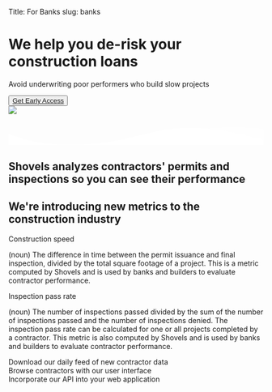 Title: For Banks
slug: banks

<div class="pt-24">
  <div class="container px-3 mx-auto flex flex-wrap flex-col md:flex-row items-center">
    <!--Left Col-->
    <div class="flex flex-col w-full md:w-2/5 justify-center items-start text-center md:text-left">
      <p class="uppercase tracking-loose w-full"></p>
      <h1 class="my-4 text-5xl font-bold leading-tight">
        We help you de-risk your construction loans
      </h1>
      <p class="leading-normal text-2xl mb-8">
      Avoid underwriting poor performers who build slow projects
      </p>
      <button class="mx-auto lg:mx-0 hover:underline bg-white text-gray-800 font-bold rounded-full my-6 py-4 px-8 shadow-lg focus:outline-none focus:shadow-outline transform transition hover:scale-105 duration-300 ease-in-out">
        <a href="#cta">Get Early Access</a>
      </button>
    </div>
    <!--Right Col-->
    <div class="w-full md:w-3/5 py-6 text-center">
      <img class="w-full md:w-4/5 z-50" src="/theme/images/for_banks.png" />
    </div>
  </div>
</div>
<div class="relative -mt-12 lg:-mt-24">
  <svg viewBox="0 0 1428 174" version="1.1" xmlns="http://www.w3.org/2000/svg" xmlns:xlink="http://www.w3.org/1999/xlink">
    <g stroke="none" stroke-width="1" fill="none" fill-rule="evenodd">
      <g transform="translate(-2.000000, 44.000000)" fill="#FFFFFF" fill-rule="nonzero">
        <path d="M0,0 C90.7283404,0.927527913 147.912752,27.187927 291.910178,59.9119003 C387.908462,81.7278826 543.605069,89.334785 759,82.7326078 C469.336065,156.254352 216.336065,153.6679 0,74.9732496" opacity="0.100000001"></path>
        <path
          d="M100,104.708498 C277.413333,72.2345949 426.147877,52.5246657 546.203633,45.5787101 C666.259389,38.6327546 810.524845,41.7979068 979,55.0741668 C931.069965,56.122511 810.303266,74.8455141 616.699903,111.243176 C423.096539,147.640838 250.863238,145.462612 100,104.708498 Z"
          opacity="0.100000001"
        ></path>
        <path d="M1046,51.6521276 C1130.83045,29.328812 1279.08318,17.607883 1439,40.1656806 L1439,120 C1271.17211,77.9435312 1140.17211,55.1609071 1046,51.6521276 Z" id="Path-4" opacity="0.200000003"></path>
      </g>
      <g transform="translate(-4.000000, 76.000000)" fill="#FFFFFF" fill-rule="nonzero">
        <path
          d="M0.457,34.035 C57.086,53.198 98.208,65.809 123.822,71.865 C181.454,85.495 234.295,90.29 272.033,93.459 C311.355,96.759 396.635,95.801 461.025,91.663 C486.76,90.01 518.727,86.372 556.926,80.752 C595.747,74.596 622.372,70.008 636.799,66.991 C663.913,61.324 712.501,49.503 727.605,46.128 C780.47,34.317 818.839,22.532 856.324,15.904 C922.689,4.169 955.676,2.522 1011.185,0.432 C1060.705,1.477 1097.39,3.129 1121.236,5.387 C1161.703,9.219 1208.621,17.821 1235.4,22.304 C1285.855,30.748 1354.351,47.432 1440.886,72.354 L1441.191,104.352 L1.121,104.031 L0.457,34.035 Z"
        ></path>
      </g>
    </g>
  </svg>
</div>
<section class="bg-white py-16">
  <div class="container max-w-5xl mx-auto m-8">
    <h2 class="w-full my-2 text-5xl font-bold leading-tight text-center text-gray-800">
      Shovels analyzes contractors' permits and inspections so you can see their performance
    </h2>
  </div>
</section>
<section class="bg-white py-8">
  <div class="container mx-auto flex flex-wrap pt-4 pb-12">
    <h2 class="w-full my-2 text-4xl font-bold leading-tight text-center text-gray-800">
      We're introducing new metrics to the construction industry
    </h2>
    <div class="w-full mb-4">
      <div class="h-1 mx-auto gradient w-64 opacity-25 my-0 py-0 rounded-t"></div>
    </div>
    <div class="w-full md:w-1/3 p-6 flex flex-col flex-grow flex-shrink">
      <div class="flex-1 py-4 bg-white rounded-lg overflow-hidden shadow">
        <div class="flex flex-wrap no-underline hover:no-underline">
          <div class="w-full font-bold text-xl text-gray-800 px-6">
            Construction speed
          </div>
          <p class="text-gray-800 text-base px-6 mb-5">
          (noun) The difference in time between the permit issuance and final inspection, divided by the total square footage of a project. This is a metric computed by Shovels and is used by banks and builders to evaluate contractor performance.
          </p>
        </div>
      </div>
    </div>
    <div class="w-full md:w-1/3 p-6 flex flex-col flex-grow flex-shrink">
      <div class="flex-1 py-4 bg-white rounded-lg overflow-hidden shadow">
        <div class="flex flex-wrap no-underline hover:no-underline">
          <div class="w-full font-bold text-xl text-gray-800 px-6">
            Inspection pass rate
          </div>
          <p class="text-gray-800 text-base px-6 mb-5">
          (noun) The number of inspections passed divided by the sum of the number of inspections passed and the number of inspections denied. The inspection pass rate can be calculated for one or all projects completed by a contractor. This metric is also computed by Shovels and is used by banks and builders to evaluate contractor performance.
          </p>
        </div>
      </div>
    </div>
  </div>
</section>
<section class="bg-white border-b py-8">
  <div class="container mx-auto flex flex-wrap pt-4 pb-12">
    <div class="w-full md:w-1/3 p-6 flex flex-col flex-grow flex-shrink">
      <div class="flex-1 py-4 bg-white rounded-lg overflow-hidden shadow">
        <div class="flex flex-wrap no-underline hover:no-underline">
          <div class="w-full font-bold text-xl text-gray-800 px-6">
            Download our daily feed of new contractor data
          </div>
        </div>
      </div>
    </div>
    <div class="w-full md:w-1/3 p-6 flex flex-col flex-grow flex-shrink">
      <div class="flex-1 py-4 bg-white rounded-lg overflow-hidden shadow">
        <div class="flex flex-wrap no-underline hover:no-underline">
          <div class="w-full font-bold text-xl text-gray-800 px-6">
            Browse contractors with our user interface
          </div>
        </div>
      </div>
    </div>
    <div class="w-full md:w-1/3 p-6 flex flex-col flex-grow flex-shrink">
      <div class="flex-1 py-4 bg-white rounded-lg overflow-hidden shadow">
        <div class="flex flex-wrap no-underline hover:no-underline">
          <div class="w-full font-bold text-xl text-gray-800 px-6">
            Incorporate our API into your web application
          </div>
        </div>
      </div>
    </div>
  </div>
</section>